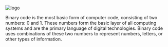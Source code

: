 ![logo](https://github.com/YashShreshthaRaj404/binary_code/blob/main/binary-ndeaveyqv9hps1g9.jpg)

Binary code is the most basic form of computer code, consisting of two numbers: 0 and 1. These numbers form the basic layer of all computing systems and are the primary language of digital technologies. Binary code uses combinations of these two numbers to represent numbers, letters, or other types of information.
